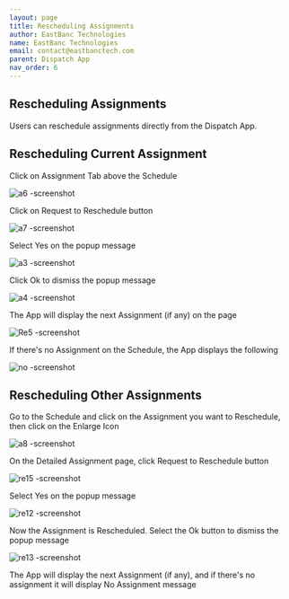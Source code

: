 ```yaml
---
layout: page
title: Rescheduling Assignments
author: EastBanc Technologies
name: EastBanc Technologies
email: contact@eastbanctech.com
parent: Dispatch App
nav_order: 6
---
```


<section id="rescheduling-assignments" markdown="1">

# Rescheduling Assignments

Users can reschedule assignments directly from the Dispatch App.

<section id="rescheduling-current-assignment" markdown="1">

## Rescheduling Current Assignment
Click on Assignment Tab above the Schedule

![a6 -screenshot](../images/dispatch-app/da-rescheduling/rescheduling-current-assignment1.png)

Click on Request to Reschedule button

![a7 -screenshot](../images/dispatch-app/da-rescheduling/rescheduling-current-assignment2.png)

Select Yes on the popup message

![a3 -screenshot](../images/dispatch-app/da-rescheduling/rescheduling-current-assignment3.png)

Click Ok to dismiss the popup message

![a4 -screenshot](../images/dispatch-app/da-rescheduling/rescheduling-current-assignment4.png)

The App will display the next Assignment (if any) on the page

![Re5 -screenshot](../images/dispatch-app/da-rescheduling/rescheduling-current-assignment5.png)

If there's no Assignment on the Schedule, the App displays the following

![no -screenshot](../images/dispatch-app/da-rescheduling/rescheduling-current-assignment6.png)
</section>

<section id="rescheduling-other-assignments" markdown="1">

## Rescheduling Other Assignments
Go to the Schedule and click on the Assignment you want to Reschedule, then click on the Enlarge Icon

![a8 -screenshot](../images/dispatch-app/da-rescheduling/rescheduling-other-assignments1.png)

On the Detailed Assignment page, click Request to Reschedule button

![re15 -screenshot](../images/dispatch-app/da-rescheduling/rescheduling-other-assignments2.png)

Select Yes on the popup message

![re12 -screenshot](../images/dispatch-app/da-rescheduling/rescheduling-other-assignments3.png)

Now the Assignment is Rescheduled. Select the Ok button to dismiss the popup message

![re13 -screenshot](../images/dispatch-app/da-rescheduling/rescheduling-other-assignments4.png)

The App will display the next Assignment (if any), and if there's no assignment it will display No Assignment message

</section>
</section>
